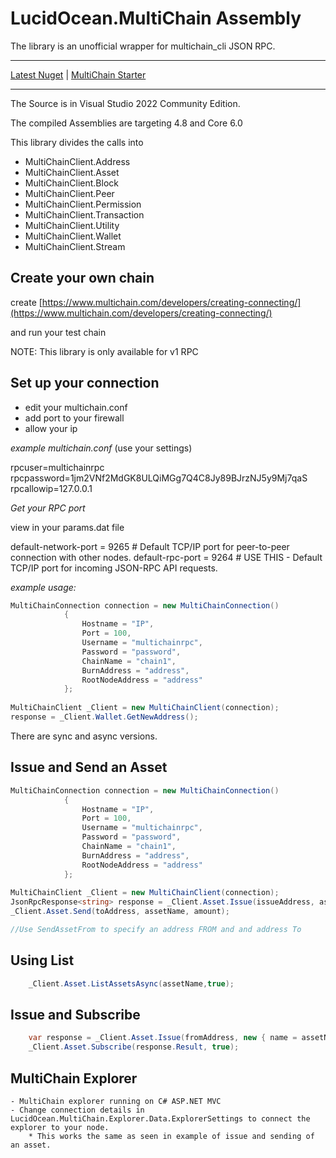 
# LucidOcean.MultiChain Assembly

The library is an unofficial wrapper for multichain_cli JSON RPC. 

***
[Latest Nuget](https://www.nuget.org/packages/LucidOcean.MultiChain) 
|
[MultiChain Starter](https://github.com/JonathanCrossland/multichain/wiki/MultiChain-Starter)
***


The Source is in Visual Studio 2022 Community Edition. 

The compiled Assemblies are targeting 4.8 and Core 6.0


This library divides the calls into 
 - MultiChainClient.Address
 - MultiChainClient.Asset
 - MultiChainClient.Block
 - MultiChainClient.Peer
 - MultiChainClient.Permission
 - MultiChainClient.Transaction
 - MultiChainClient.Utility
 - MultiChainClient.Wallet
 - MultiChainClient.Stream


## Create your own chain


create 
[https://www.multichain.com/developers/creating-connecting/](https://www.multichain.com/developers/creating-connecting/)

and run your test chain

NOTE: This library is only available for v1 RPC

## Set up your connection

- edit your multichain.conf
- add port to your firewall 
- allow your ip

*example multichain.conf* (use your settings)

rpcuser=multichainrpc
rpcpassword=1jm2VNf2MdGK8ULQiMGg7Q4C8Jy89BJrzNJ5y9Mj7qaS
rpcallowip=127.0.0.1

*Get your RPC port*

view in your params.dat file

default-network-port = 9265             # Default TCP/IP port for peer-to-peer connection with other nodes.
default-rpc-port = 9264                 # USE THIS - Default TCP/IP port for incoming JSON-RPC API requests.

*example usage:*
```csharp
MultiChainConnection connection = new MultiChainConnection()
            {
                Hostname = "IP",
                Port = 100,
                Username = "multichainrpc",
                Password = "password",
                ChainName = "chain1",
                BurnAddress = "address",
                RootNodeAddress = "address"
            };
            
MultiChainClient _Client = new MultiChainClient(connection);
response = _Client.Wallet.GetNewAddress();
```
There are sync and async versions.


## Issue and Send an Asset

```csharp
MultiChainConnection connection = new MultiChainConnection()
            {
                Hostname = "IP",
                Port = 100,
                Username = "multichainrpc",
                Password = "password",
                ChainName = "chain1",
                BurnAddress = "address",
                RootNodeAddress = "address"
            };
            
MultiChainClient _Client = new MultiChainClient(connection);
JsonRpcResponse<string> response = _Client.Asset.Issue(issueAddress, assetName, quantity, units);
_Client.Asset.Send(toAddress, assetName, amount);

//Use SendAssetFrom to specify an address FROM and and address To


```

## Using List
```csharp
    _Client.Asset.ListAssetsAsync(assetName,true);
```

## Issue and Subscribe
```csharp
    var response = _Client.Asset.Issue(fromAddress, new { name = assetName, open = true }, 10, 1, asset);
    _Client.Asset.Subscribe(response.Result, true);
```

## MultiChain Explorer
    - MultiChain explorer running on C# ASP.NET MVC 
    - Change connection details in LucidOcean.MultiChain.Explorer.Data.ExplorerSettings to connect the explorer to your node.  
        * This works the same as seen in example of issue and sending of an asset.    
